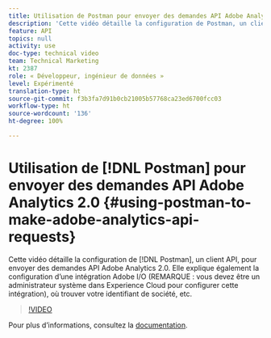 ```yaml
---
title: Utilisation de Postman pour envoyer des demandes API Adobe Analytics 2.0
description: 'Cette vidéo détaille la configuration de Postman, un client API, pour envoyer des demandes API Adobe Analytics 2.0. Elle explique également la configuration dʼune intégration Adobe I/O (REMARQUE : vous devez être un administrateur système dans Experience Cloud pour configurer cette intégration), où trouver votre identifiant de société, etc.'
feature: API
topics: null
activity: use
doc-type: technical video
team: Technical Marketing
kt: 2387
role: « Développeur, ingénieur de données »
level: Expérimenté
translation-type: ht
source-git-commit: f3b3fa7d91b0cb21005b57768ca23ed6700fcc03
workflow-type: ht
source-wordcount: '136'
ht-degree: 100%

---
```



# Utilisation de [!DNL Postman] pour envoyer des demandes API Adobe Analytics 2.0 {#using-postman-to-make-adobe-analytics-api-requests}

Cette vidéo détaille la configuration de [!DNL Postman], un client API, pour envoyer des demandes API Adobe Analytics 2.0. Elle explique également la configuration dʼune intégration Adobe I/O (REMARQUE : vous devez être un administrateur système dans Experience Cloud pour configurer cette intégration), où trouver votre identifiant de société, etc.

>[!VIDEO](https://video.tv.adobe.com/v/25889/?quality=12)

Pour plus dʼinformations, consultez la [documentation](https://www.adobe.io/apis/experiencecloud/analytics/docs.html#!AdobeDocs/analytics-2.0-apis/master/oauth-postman.md).
